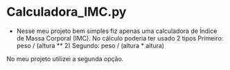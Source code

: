 # Calculadora_IMC.py

- Nesse meu projeto bem simples fiz apenas uma calculadora de Índice de Massa Corporal (IMC). 
No cálculo poderia ter usado 2 tipos 
Primeiro: peso / (altura ** 2) 
Segundo: peso / (altura * altura)

No meu projeto utilizei a segunda opção.
